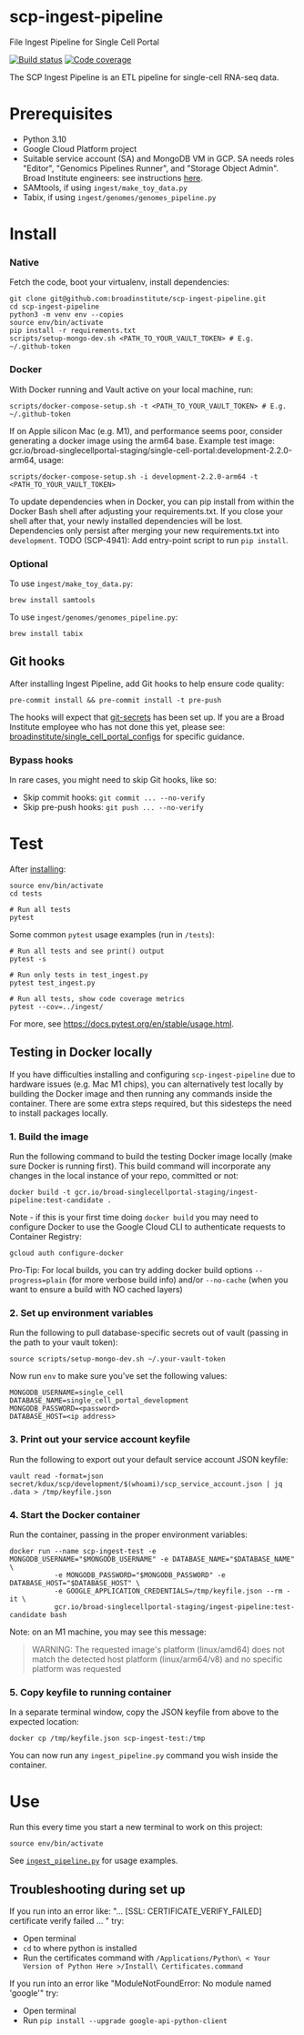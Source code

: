 # scp-ingest-pipeline

File Ingest Pipeline for Single Cell Portal

[![Build status](https://img.shields.io/circleci/build/github/broadinstitute/scp-ingest-pipeline.svg)](https://circleci.com/gh/broadinstitute/scp-ingest-pipeline)
[![Code coverage](https://codecov.io/gh/broadinstitute/scp-ingest-pipeline/branch/master/graph/badge.svg)](https://codecov.io/gh/broadinstitute/scp-ingest-pipeline)

The SCP Ingest Pipeline is an ETL pipeline for single-cell RNA-seq data.

# Prerequisites

- Python 3.10
- Google Cloud Platform project
- Suitable service account (SA) and MongoDB VM in GCP. SA needs roles "Editor", "Genomics Pipelines Runner", and "Storage Object Admin". Broad Institute engineers: see instructions [here](https://github.com/broadinstitute/single_cell_portal_configs/tree/master/terraform-mongodb).
- SAMtools, if using `ingest/make_toy_data.py`
- Tabix, if using `ingest/genomes/genomes_pipeline.py`

# Install

### Native

Fetch the code, boot your virtualenv, install dependencies:

```
git clone git@github.com:broadinstitute/scp-ingest-pipeline.git
cd scp-ingest-pipeline
python3 -m venv env --copies
source env/bin/activate
pip install -r requirements.txt
scripts/setup-mongo-dev.sh <PATH_TO_YOUR_VAULT_TOKEN> # E.g. ~/.github-token
```

### Docker

With Docker running and Vault active on your local machine, run:

```
scripts/docker-compose-setup.sh -t <PATH_TO_YOUR_VAULT_TOKEN> # E.g. ~/.github-token
```

If on Apple silicon Mac (e.g. M1), and performance seems poor, consider generating a docker image using the arm64 base. Example test image: gcr.io/broad-singlecellportal-staging/single-cell-portal:development-2.2.0-arm64, usage:

```
scripts/docker-compose-setup.sh -i development-2.2.0-arm64 -t <PATH_TO_YOUR_VAULT_TOKEN>
```

To update dependencies when in Docker, you can pip install from within the Docker Bash shell after adjusting your requirements.txt.
If you close your shell after that, your newly installed dependencies will be lost.  Dependencies only persist after merging your
new requirements.txt into `development`.  TODO (SCP-4941): Add entry-point script to run `pip install`.

### Optional

To use `ingest/make_toy_data.py`:

```
brew install samtools
```

To use `ingest/genomes/genomes_pipeline.py`:

```
brew install tabix
```

## Git hooks

After installing Ingest Pipeline, add Git hooks to help ensure code quality:

```
pre-commit install && pre-commit install -t pre-push
```

The hooks will expect that [git-secrets](https://github.com/awslabs/git-secrets) has been set up. If you are a Broad Institute employee who has not done this yet, please see: [broadinstitute/single_cell_portal_configs](https://github.com/broadinstitute/single_cell_portal_configs) for specific guidance.

### Bypass hooks

In rare cases, you might need to skip Git hooks, like so:

- Skip commit hooks: `git commit ... --no-verify`
- Skip pre-push hooks: `git push ... --no-verify`

# Test

After [installing](#install):

```
source env/bin/activate
cd tests

# Run all tests
pytest
```

Some common `pytest` usage examples (run in `/tests`):

```
# Run all tests and see print() output
pytest -s

# Run only tests in test_ingest.py
pytest test_ingest.py

# Run all tests, show code coverage metrics
pytest --cov=../ingest/
```

For more, see <https://docs.pytest.org/en/stable/usage.html>.

## Testing in Docker locally
<!--
Step 1 is also useful for troubleshooting when Dockerfile updates fail to build
-->
If you have difficulties installing and configuring `scp-ingest-pipeline` due to hardware issues (e.g. Mac M1 chips),
you can alternatively test locally by building the Docker image and then running any commands inside the container.
There are some extra steps required, but this sidesteps the need to install packages locally.

### 1. Build the image

Run the following command to build the testing Docker image locally (make sure Docker is running first). This build command will incorporate any changes in the local instance of your repo, committed or not:

```
docker build -t gcr.io/broad-singlecellportal-staging/ingest-pipeline:test-candidate .
```

Note - if this is your first time doing `docker build` you may need to configure Docker to use the Google Cloud CLI to authenticate requests to Container Registry:

```
gcloud auth configure-docker
```

Pro-Tip: For local builds, you can try adding docker build options `--progress=plain` (for more verbose build info) and/or `--no-cache` (when you want to ensure a build with NO cached layers)

### 2. Set up environment variables

Run the following to pull database-specific secrets out of vault (passing in the path to your vault token):

```
source scripts/setup-mongo-dev.sh ~/.your-vault-token
```

Now run `env` to make sure you've set the following values:

```
MONGODB_USERNAME=single_cell
DATABASE_NAME=single_cell_portal_development
MONGODB_PASSWORD=<password>
DATABASE_HOST=<ip address>
```

### 3. Print out your service account keyfile

Run the following to export out your default service account JSON keyfile:

```
vault read -format=json secret/kdux/scp/development/$(whoami)/scp_service_account.json | jq .data > /tmp/keyfile.json
```

### 4. Start the Docker container

Run the container, passing in the proper environment variables:

```
docker run --name scp-ingest-test -e MONGODB_USERNAME="$MONGODB_USERNAME" -e DATABASE_NAME="$DATABASE_NAME" \
           -e MONGODB_PASSWORD="$MONGODB_PASSWORD" -e DATABASE_HOST="$DATABASE_HOST" \
           -e GOOGLE_APPLICATION_CREDENTIALS=/tmp/keyfile.json --rm -it \
           gcr.io/broad-singlecellportal-staging/ingest-pipeline:test-candidate bash
```

Note: on an M1 machine, you may see this message:

> WARNING: The requested image's platform (linux/amd64) does not match the detected host platform (linux/arm64/v8) and no specific platform was requested

### 5. Copy keyfile to running container

In a separate terminal window, copy the JSON keyfile from above to the expected location:

```
docker cp /tmp/keyfile.json scp-ingest-test:/tmp
```

You can now run any `ingest_pipeline.py` command you wish inside the container.

# Use

Run this every time you start a new terminal to work on this project:

```
source env/bin/activate
```

See [`ingest_pipeline.py`](https://github.com/broadinstitute/scp-ingest-pipeline/blob/development/ingest/ingest_pipeline.py) for usage examples.

## Troubleshooting during set up

If you run into an error like: "... [SSL: CERTIFICATE_VERIFY_FAILED] certificate verify failed ... " try:

- Open terminal
- `cd` to where python is installed
- Run the certificates command with `/Applications/Python\ < Your Version of Python Here >/Install\ Certificates.command`

If you run into an error like "ModuleNotFoundError: No module named 'google'" try:

- Open terminal
- Run `pip install --upgrade google-api-python-client`
